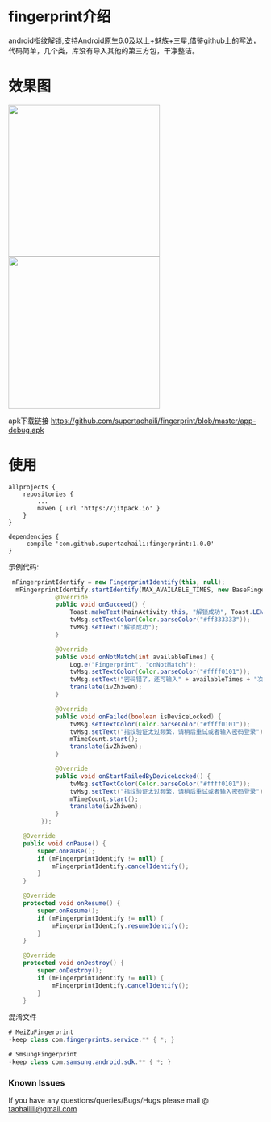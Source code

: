 # fingerprint介绍

android指纹解锁,支持Android原生6.0及以上+魅族+三星,借鉴github上的写法，代码简单，几个类，库没有导入其他的第三方包，干净整洁。


# 效果图

 <img src="https://github.com/supertaohaili/fingerprint/blob/master/Screenshot_20180112-102257.png" width="300"><img src="https://github.com/supertaohaili/fingerprint/blob/master/Screenshot_20180112-102323.png" width="300">

apk下载链接
<a href="https://github.com/supertaohaili/fingerprint/blob/master/app-debug.apk">https://github.com/supertaohaili/fingerprint/blob/master/app-debug.apk</a>

# 使用
```
allprojects {
	repositories {
		...
		maven { url 'https://jitpack.io' }
	}
}

dependencies {
     compile 'com.github.supertaohaili:fingerprint:1.0.0'
}
```

示例代码:
``` java
 mFingerprintIdentify = new FingerprintIdentify(this, null);
  mFingerprintIdentify.startIdentify(MAX_AVAILABLE_TIMES, new BaseFingerprint.FingerprintIdentifyListener() {
             @Override
             public void onSucceed() {
                 Toast.makeText(MainActivity.this, "解锁成功", Toast.LENGTH_SHORT).show();
                 tvMsg.setTextColor(Color.parseColor("#ff333333"));
                 tvMsg.setText("解锁成功");
             }

             @Override
             public void onNotMatch(int availableTimes) {
                 Log.e("Fingerprint", "onNotMatch");
                 tvMsg.setTextColor(Color.parseColor("#ffff0101"));
                 tvMsg.setText("密码错了，还可输入" + availableTimes + "次");
                 translate(ivZhiwen);
             }

             @Override
             public void onFailed(boolean isDeviceLocked) {
                 tvMsg.setTextColor(Color.parseColor("#ffff0101"));
                 tvMsg.setText("指纹验证太过频繁，请稍后重试或者输入密码登录");
                 mTimeCount.start();
                 translate(ivZhiwen);
             }

             @Override
             public void onStartFailedByDeviceLocked() {
                 tvMsg.setTextColor(Color.parseColor("#ffff0101"));
                 tvMsg.setText("指纹验证太过频繁，请稍后重试或者输入密码登录");
                 mTimeCount.start();
                 translate(ivZhiwen);
             }
         });

    @Override
    public void onPause() {
        super.onPause();
        if (mFingerprintIdentify != null) {
            mFingerprintIdentify.cancelIdentify();
        }
    }

    @Override
    protected void onResume() {
        super.onResume();
        if (mFingerprintIdentify != null) {
            mFingerprintIdentify.resumeIdentify();
        }
    }

    @Override
    protected void onDestroy() {
        super.onDestroy();
        if (mFingerprintIdentify != null) {
            mFingerprintIdentify.cancelIdentify();
        }
    }

```

混淆文件
```java
# MeiZuFingerprint
-keep class com.fingerprints.service.** { *; }

# SmsungFingerprint
-keep class com.samsung.android.sdk.** { *; }
```

### Known Issues
If you have any questions/queries/Bugs/Hugs please mail @
taohailili@gmail.com
